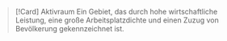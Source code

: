 >[!Card] Aktivraum
>Ein Gebiet, das durch hohe wirtschaftliche Leistung, eine große Arbeitsplatzdichte und einen Zuzug von Bevölkerung gekennzeichnet ist.
<!--SR:!2025-09-28,91,290-->
